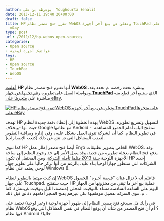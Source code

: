 ```yaml
---
author: يوغرطة بن علي (Youghourta Benali)
date: 2011-12-11 19:40:20+00:00
draft: false
title: HP تقرر فتح مصدر نظام WebOS وتعلن عن بيع آخر أجهزة TouchPad على متجرها على
  eBay
type: post
url: /2011/12/hp-webos-open-source/
categories:
- Open source
- هواتف/ أجهزة لوحية
tags:
- HP
- Open source
- TouchPad
- WebOS
---
```


[أعلنت](http://h30507.www3.hp.com/t5/Data-Central/webOS-goes-open-source-FAQ-s/ba-p/103841) **HP** أنها تعتزم فتح مصدر نظام **WebOS** ونشره تحت رخصة لم تحدد بعد، ومواصلة العمل على تطويره [رغم تخليها عن جهاز **TouchPad**](../2011/08/hp-web-os-autonomy-corporation/) الذي ستبيع آخر قطع منه مباشرة على [متجرها على eBay](http://stores.ebay.com/hewlettpackard).




[![HP تقرر فتح مصدر نظام WebOS وتعلن عن بيع آخر أجهزة TouchPad على متجرها على eBay](http://www.it-scoop.com/wp-content/uploads/2011/12/hp-webos-logo..png)
](http://www.it-scoop.com/wp-content/uploads/2011/12/hp-webos-logo..png)




تهدف HP بهذه الخطوة إلى إعطاء دفعة جديدة لنظام WebOS لتسهيل وتسريع تطويره، حيث أنها -وبخلاف Google مع نظامها Android -  ستفتح الباب أمام الجميع للمساهمة في تطوير النظام. كما أن الشركة تنوي العمل بشكل عليه ، وفي إدارة ومراقبة التطوير لتجنب المشاكل التي قد تنتج عن ذلك (كتعدد الإصدارات).




كما تنوي HP أيضا فتح مصدر إطار عمل Enyo الخاص بتطوير تطبيقات WebOS. وقد يدفع فتح النظام بعجلة تطويره من جديد، وقد يصل الأمر إلى حد رجوع النظام إلى ساحة الأجهزة اللوحية [سنة 2013 مثلما تأمله الشركة](http://techcrunch.com/2011/12/09/hps-whitman-well-make-webos-powered-tablets-in-2013/)، ومن المحتمل أن تكون HP إحدى الشركات التي ستطور جهازا لوحيا بناء عليه، بالرغم من أنها تركز حاليا على تطوير جهاز لوحي يعتمد على نظام Windows 8.




إن كنت مهتما بالتطوير لنظام WebOS فاعلم أنه لا تزال هناك "فرصة أخيرة" للحصول على جهاز Touchpad، حيث ستفتتح HP عملية بيع آخر ما تبقى من مخزونها من الجهاز اليوم على الساعة السادسة مساء بالتوقيت المحلي (منتصف الليل بتوقيت غرينتش). كما تنوي الشركة تفضيل موظفيها على غيرهم بفتح المتجر أمامهم دقائق قبل ذلك :p .




في رأيك هل سيدفع فتح مصدر النظام إلى ظهور أجهزة لوحية (وغير لوحية) تعتمد على نظام WebOS؟ أم أن فتح المصدر من شأنه أن يوقع النظام في نفس المشاكل التي وقع فيها نظام Android حاليا؟
